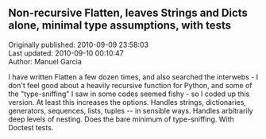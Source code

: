 ## Non-recursive Flatten, leaves Strings and Dicts alone, minimal type assumptions, with tests  
Originally published: 2010-09-09 23:58:03  
Last updated: 2010-09-10 00:10:47  
Author: Manuel Garcia  
  
I have written Flatten a few dozen times, and also searched the interwebs - I don't feel good about a heavily recursive function for Python, and some of the "type-sniffing" I saw in some codes seemed fishy - so I coded up this version.  At least this increases the options.
Handles strings, dictionaries, generators, sequences, lists, tuples -- in sensible ways.  Handles arbitrarily deep levels of nesting.  Does the bare minimum of type-sniffing.  With Doctest tests.